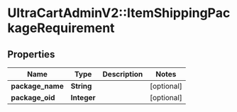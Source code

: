 # UltraCartAdminV2::ItemShippingPackageRequirement

## Properties
Name | Type | Description | Notes
------------ | ------------- | ------------- | -------------
**package_name** | **String** |  | [optional] 
**package_oid** | **Integer** |  | [optional] 


